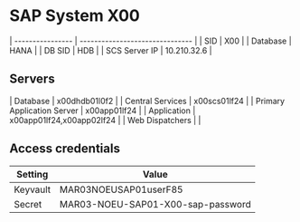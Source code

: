 # SAP System X00

| ---------------- | ------------------------------- |
| SID              | X00                          |
| Database         | HANA                     |
| DB SID           | HDB                       |
| SCS Server IP    | 10.210.32.6                    |

## Servers
| Database                    | x00dhdb01l0f2          |
| Central Services            | x00scs01lf24         |
| Primary Application Server  | x00app01lf24          |
| Application                 | x00app01lf24,x00app02lf24 |
| Web Dispatchers             |      |


## Access credentials

| Setting          | Value                           |
| ---------------- | ------------------------------- |
| Keyvault         | MAR03NOEUSAP01userF85                      |
| Secret           | MAR03-NOEU-SAP01-X00-sap-password                |
